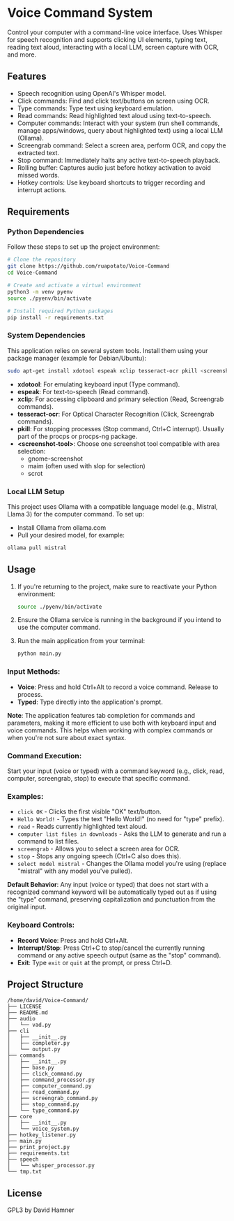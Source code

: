 # Voice Command System

Control your computer with a command-line voice interface. Uses Whisper for speech recognition and supports clicking UI elements, typing text, reading text aloud, interacting with a local LLM, screen capture with OCR, and more.

## Features

* Speech recognition using OpenAI's Whisper model.
* Click commands: Find and click text/buttons on screen using OCR.
* Type commands: Type text using keyboard emulation.
* Read commands: Read highlighted text aloud using text-to-speech.
* Computer commands: Interact with your system (run shell commands, manage apps/windows, query about highlighted text) using a local LLM (Ollama).
* Screengrab command: Select a screen area, perform OCR, and copy the extracted text.
* Stop command: Immediately halts any active text-to-speech playback.
* Rolling buffer: Captures audio just before hotkey activation to avoid missed words.
* Hotkey controls: Use keyboard shortcuts to trigger recording and interrupt actions.

## Requirements

### Python Dependencies

Follow these steps to set up the project environment:

```bash
# Clone the repository
git clone https://github.com/ruapotato/Voice-Command
cd Voice-Command

# Create and activate a virtual environment
python3 -m venv pyenv
source ./pyenv/bin/activate

# Install required Python packages
pip install -r requirements.txt
```

### System Dependencies

This application relies on several system tools. Install them using your package manager (example for Debian/Ubuntu):

```bash
sudo apt-get install xdotool espeak xclip tesseract-ocr pkill <screenshot-tool>
```

* **xdotool**: For emulating keyboard input (Type command).
* **espeak**: For text-to-speech (Read command).
* **xclip**: For accessing clipboard and primary selection (Read, Screengrab commands).
* **tesseract-ocr**: For Optical Character Recognition (Click, Screengrab commands).
* **pkill**: For stopping processes (Stop command, Ctrl+C interrupt). Usually part of the procps or procps-ng package.
* **\<screenshot-tool\>**: Choose one screenshot tool compatible with area selection:
  * gnome-screenshot
  * maim (often used with slop for selection)
  * scrot

### Local LLM Setup

This project uses Ollama with a compatible language model (e.g., Mistral, Llama 3) for the computer command. To set up:

* Install Ollama from ollama.com
* Pull your desired model, for example:

```bash
ollama pull mistral
```

## Usage

1. If you're returning to the project, make sure to reactivate your Python environment:
   ```bash
   source ./pyenv/bin/activate
   ```

2. Ensure the Ollama service is running in the background if you intend to use the computer command.

3. Run the main application from your terminal:
   ```bash
   python main.py
   ```

### Input Methods:
* **Voice**: Press and hold Ctrl+Alt to record a voice command. Release to process.
* **Typed**: Type directly into the application's prompt.

**Note**: The application features tab completion for commands and parameters, making it more efficient to use both with keyboard input and voice commands. This helps when working with complex commands or when you're not sure about exact syntax.

### Command Execution:
Start your input (voice or typed) with a command keyword (e.g., click, read, computer, screengrab, stop) to execute that specific command.

### Examples:
* `click OK` - Clicks the first visible "OK" text/button.
* `Hello World!` - Types the text "Hello World!" (no need for "type" prefix).
* `read` - Reads currently highlighted text aloud.
* `computer list files in downloads` - Asks the LLM to generate and run a command to list files.
* `screengrab` - Allows you to select a screen area for OCR.
* `stop` - Stops any ongoing speech (Ctrl+C also does this).
* `select model mistral` - Changes the Ollama model you're using (replace "mistral" with any model you've pulled).

**Default Behavior**: Any input (voice or typed) that does not start with a recognized command keyword will be automatically typed out as if using the "type" command, preserving capitalization and punctuation from the original input.

### Keyboard Controls:
* **Record Voice**: Press and hold Ctrl+Alt.
* **Interrupt/Stop**: Press Ctrl+C to stop/cancel the currently running command or any active speech output (same as the "stop" command).
* **Exit**: Type `exit` or `quit` at the prompt, or press Ctrl+D.

## Project Structure

```
/home/david/Voice-Command/
├── LICENSE
├── README.md
├── audio
│   └── vad.py
├── cli
│   ├── __init__.py
│   ├── completer.py
│   └── output.py
├── commands
│   ├── __init__.py
│   ├── base.py
│   ├── click_command.py
│   ├── command_processor.py
│   ├── computer_command.py
│   ├── read_command.py
│   ├── screengrab_command.py
│   ├── stop_command.py
│   └── type_command.py
├── core
│   ├── __init__.py
│   └── voice_system.py
├── hotkey_listener.py
├── main.py
├── print_project.py
├── requirements.txt
├── speech
│   └── whisper_processor.py
└── tmp.txt
```

## License

GPL3 by David Hamner
